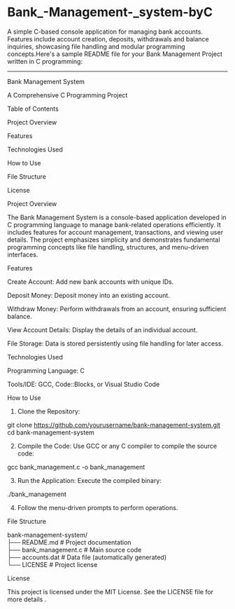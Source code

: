 # Bank_-Management-_system-byC
A simple C-based console application for managing bank accounts. Features include account creation, deposits, withdrawals and balance inquiries, showcasing file handling and modular programming concepts.Here's a sample README file for your Bank Management Project written in C programming:


---

Bank Management System

A Comprehensive C Programming Project

Table of Contents

Project Overview

Features

Technologies Used

How to Use

File Structure

License


Project Overview

The Bank Management System is a console-based application developed in C programming language to manage bank-related operations efficiently. It includes features for account management, transactions, and viewing user details. The project emphasizes simplicity and demonstrates fundamental programming concepts like file handling, structures, and menu-driven interfaces.

Features

Create Account: Add new bank accounts with unique IDs.

Deposit Money: Deposit money into an existing account.

Withdraw Money: Perform withdrawals from an account, ensuring sufficient balance.

View Account Details: Display the details of an individual account.

File Storage: Data is stored persistently using file handling for later access.


Technologies Used

Programming Language: C

Tools/IDE: GCC, Code::Blocks, or Visual Studio Code


How to Use

1. Clone the Repository:

git clone https://github.com/yourusername/bank-management-system.git  
cd bank-management-system


2. Compile the Code:
Use GCC or any C compiler to compile the source code:

gcc bank_management.c -o bank_management


3. Run the Application:
Execute the compiled binary:

./bank_management


4. Follow the menu-driven prompts to perform operations.



File Structure

bank-management-system/  
├── README.md          # Project documentation  
├── bank_management.c  # Main source code  
├── accounts.dat       # Data file (automatically generated)  
└── LICENSE            # Project license

License

This project is licensed under the MIT License. See the LICENSE file for more details .
